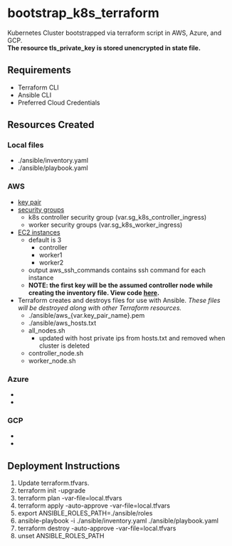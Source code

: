 # bootstrap_k8s_terraform
Kubernetes Cluster bootstrapped via terraform script in AWS, Azure, and GCP. <br>
**The resource tls_private_key is stored unencrypted in state file.**

## Requirements
- Terraform CLI
- Ansible CLI
- Preferred Cloud Credentials

## Resources Created

### Local files
- ./ansible/inventory.yaml
- ./ansible/playbook.yaml

### AWS
- [key pair](./modules/aws/keypair.tf)
- [security groups](./modules/aws/security_group.tf)
  - k8s controller security group (var.sg_k8s_controller_ingress)
  - worker security groups (var.sg_k8s_worker_ingress)
- [EC2 instances](./modules/aws/ec2.tf)
  - default is 3
    - controller
    - worker1
    - worker2
  - output aws_ssh_commands contains ssh command for each instance
  - **NOTE: the first key will be the assumed controller node while creating the inventory file. View code [here](./modules/aws/ansible.tf).**
- Terraform creates and destroys files for use with Ansible. *These files will be destroyed along with other Terraform resources.*
  - ./ansible/aws_{var.key_pair_name}.pem
  - ./ansible/aws_hosts.txt
  - all_nodes.sh
    - updated with host private ips from hosts.txt and removed when cluster is deleted
  - controller_node.sh
  - worker_node.sh

### Azure
- 
- 

### GCP
- 
- 

## Deployment Instructions
1. Update terraform.tfvars.
2. terraform init -upgrade
3. terraform plan -var-file=local.tfvars
4. terraform apply -auto-approve -var-file=local.tfvars
5. export ANSIBLE_ROLES_PATH=./ansible/roles
6. ansible-playbook -i ./ansible/inventory.yaml ./ansible/playbook.yaml
7. terraform destroy -auto-approve -var-file=local.tfvars
8. unset ANSIBLE_ROLES_PATH
